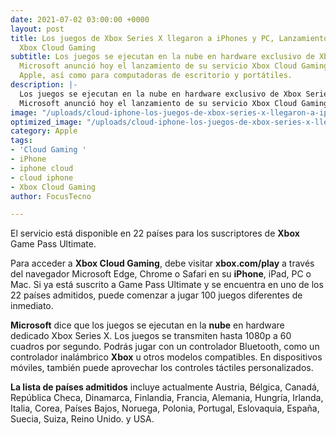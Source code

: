 ```yaml
---
date: 2021-07-02 03:00:00 +0000
layout: post
title: Los juegos de Xbox Series X llegaron a iPhones y PC, Lanzamiento del servicio
  Xbox Cloud Gaming
subtitle: Los juegos se ejecutan en la nube en hardware exclusivo de Xbox Series X
  Microsoft anunció hoy el lanzamiento de su servicio Xbox Cloud Gaming para dispositivos
  Apple, así como para computadoras de escritorio y portátiles.
description: |-
  Los juegos se ejecutan en la nube en hardware exclusivo de Xbox Series X
  Microsoft anunció hoy el lanzamiento de su servicio Xbox Cloud Gaming para dispositivos Apple, así como para computadoras de escritorio y portátiles.
image: "/uploads/cloud-iphone-los-juegos-de-xbox-series-x-llegaron-a-iphones-y-pc-xbox-cloud-gaming.jpg"
optimized_image: "/uploads/cloud-iphone-los-juegos-de-xbox-series-x-llegaron-a-iphones-y-pc-xbox-cloud-gaming.jpg"
category: Apple
tags:
- 'Cloud Gaming '
- iPhone
- iphone cloud
- cloud iphone
- Xbox Cloud Gaming
author: FocusTecno

---
```

El servicio está disponible en 22 países para los suscriptores de **Xbox** Game Pass Ultimate.

Para acceder a **Xbox Cloud Gaming**, debe visitar **xbox.com/play** a través del navegador Microsoft Edge, Chrome o Safari en su **iPhone**, iPad, PC o Mac. Si ya está suscrito a Game Pass Ultimate y se encuentra en uno de los 22 países admitidos, puede comenzar a jugar 100 juegos diferentes de inmediato.

**Microsoft** dice que los juegos se ejecutan en la **nube** en hardware dedicado Xbox Series X. Los juegos se transmiten hasta 1080p a 60 cuadros por segundo. Podrás jugar con un controlador Bluetooth, como un controlador inalámbrico **Xbox** u otros modelos compatibles. En dispositivos móviles, también puede aprovechar los controles táctiles personalizados.

**La lista de países admitidos** incluye actualmente Austria, Bélgica, Canadá, República Checa, Dinamarca, Finlandia, Francia, Alemania, Hungría, Irlanda, Italia, Corea, Países Bajos, Noruega, Polonia, Portugal, Eslovaquia, España, Suecia, Suiza, Reino Unido. y USA.